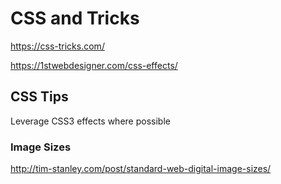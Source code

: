 # CSS and Tricks

https://css-tricks.com/

https://1stwebdesigner.com/css-effects/


## CSS Tips

Leverage CSS3 effects where possible

### Image Sizes

http://tim-stanley.com/post/standard-web-digital-image-sizes/

